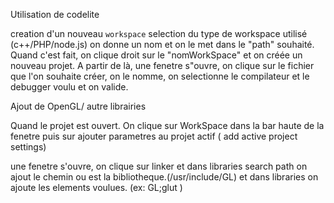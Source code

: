 Utilisation de codelite

creation d'un nouveau `workspace` selection du type de workspace 
utilisé (c++/PHP/node.js) on donne un nom et on le met dans le "path"
souhaité.
Quand c'est fait, on clique droit sur le "nomWorkSpace" et on créée un 
nouveau projet. A partir de là, une fenetre s"ouvre, on clique sur 
le fichier que l'on souhaite créer, on le nomme, on selectionne le 
compilateur et le debugger voulu et on valide.

Ajout de OpenGL/ autre librairies

Quand le projet est ouvert. On clique sur WorkSpace dans la bar haute
de la fenetre puis sur ajouter parametres au projet actif ( add active 
project settings)

une fenetre s'ouvre, on clique sur linker et dans libraries search path
on ajout le chemin ou est la bibliotheque.(/usr/include/GL)
et dans libraries on ajoute les elements voulues. (ex: GL;glut )
